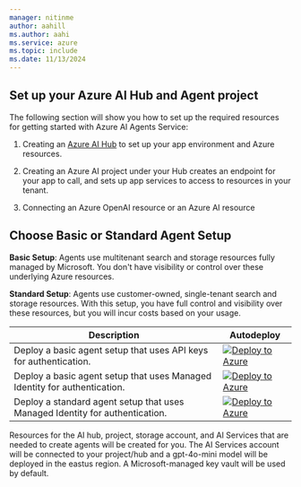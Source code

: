 ```yaml
---
manager: nitinme
author: aahill
ms.author: aahi
ms.service: azure
ms.topic: include
ms.date: 11/13/2024
---
```


## Set up your Azure AI Hub and Agent project

The following section will show you how to set up the required resources for getting started with Azure AI Agents Service: 

1. Creating an [Azure AI Hub](../../../ai-studio/quickstarts/get-started-playground.md) to set up your app environment and Azure resources.

1. Creating an Azure AI project under your Hub creates an endpoint for your app to call, and sets up app services to access to resources in your tenant.

1. Connecting an Azure OpenAI resource or an Azure AI resource


## Choose Basic or Standard Agent Setup
   
**Basic Setup**:  Agents use multitenant search and storage resources fully managed by Microsoft. You don't have visibility or control over these underlying Azure resources.

**Standard Setup**: Agents use customer-owned, single-tenant search and storage resources. With this setup, you have full control and visibility over these resources, but you will incur costs based on your usage.

| Description   | Autodeploy |
| -----------------------------------------------| -----------------------|
| Deploy a basic agent setup that uses API keys for authentication. |  [![Deploy to Azure](https://aka.ms/deploytoazurebutton)](https://portal.azure.com/#create/Microsoft.Template/uri/https%3A%2F%2Fraw.githubusercontent.com%2FAzure%2Fazure-ai-agents%2Frefs%2Fheads%2Farm-template-updates%2Fbasic-agent-keys.json%3Ftoken%3DGHSAT0AAAAAACZNMQAFGRUUYPILZH2RVUZCZZ6KQ6Q)
| Deploy a basic agent setup that uses Managed Identity for authentication. | [![Deploy to Azure](https://aka.ms/deploytoazurebutton)](https://portal.azure.com/#create/Microsoft.Template/uri/https%3A%2F%2Fraw.githubusercontent.com%2FAzure%2Fazure-ai-agents%2Frefs%2Fheads%2Farm-template-updates%2Fbasic-agent-identity.json%3Ftoken%3DGHSAT0AAAAAACZNMQAFGV5RA2GPXABKXFLQZZ6KWGQ)
| Deploy a standard agent setup that uses Managed Identity for authentication. | [![Deploy to Azure](https://aka.ms/deploytoazurebutton)](https://portal.azure.com/#create/Microsoft.Template/uri/https%3A%2F%2Fraw.githubusercontent.com%2FAzure%2Fazure-ai-agents%2Frefs%2Fheads%2Farm-template-updates%2Fstandard-agent.json%3Ftoken%3DGHSAT0AAAAAACZNMQAEN6NEEEU76OQBPN62ZZ6KYGQ)

Resources for the AI hub, project, storage account, and AI Services that are needed to create agents will be created for you. The AI Services account will be connected to your project/hub and a gpt-4o-mini model will be deployed in the eastus region. A Microsoft-managed key vault will be used by default.
